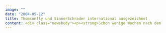 ```yaml
---
image: ""
date: "2004-05-12"
title: Thomsonfly und SinnerSchrader international ausgezeichnet
content: <div class="newsbody"><p><strong>Schon wenige Wochen nach dem Start erhält die neue Niedrigpreis-Airline Thomsonfly die erste Auszeichnung für ihre Website. Bei den Travel &amp; Tourism Web Awards 2004 konnte sich das britische Unternehmen aus dem TUI-Konzern gegen die ebenfalls nominierten Wettbewerber United Airlines, Ryanair und Flyzoom durchsetzen.</strong></p><p>"Das Ziel von Thomsonfly war, von Anfang an im Web genauso guten Service zu bieten wie an Bord", so Graham Donoghue, Head of New Media TUI UK. "Die Auszeichnung beweist, dass man unsere Anstrengungen nicht nur wahrnimmt, sondern auch honoriert." Von den ersten 200.000 Buchungen kamen gut 90 Prozent über die Website.</p><p>"Dieser Erfolg zeigt, dass unser Lösungsansatz funktioniert&#58; Transaktionssysteme, die besonders einfach zu bedienen sind", betont Stefan Kunze, Geschäftsführer SinnerSchrader Neue Informatik. "Wir freuen uns, dass diese Qualität im Markt wahrgenommen wird."</p><p>Die von SinnerSchrader im Dezember 2003 gestartete Website thomsonfly.com ist nach dem Urteil der Preisrichter bestens ausgereift, leicht zu bedienen und einfach zu navigieren. Der von TravelMole vergebene Preis zeichnet hervorragende Leistungen im Bereich der kommerziellen Internetnutzung aus.</p><p>Die fünfköpfige Jury bewertete klare Zielführung und einfache Bedienbarkeit in insgesamt zwölf Segmenten. TravelMole ist eine Online-Community mit über 100.000 Fachnutzern aus der Tourismusbranche, die vor allem aus Großbritannien/Europa und Nordamerika kommen.</p></div>
---
```

